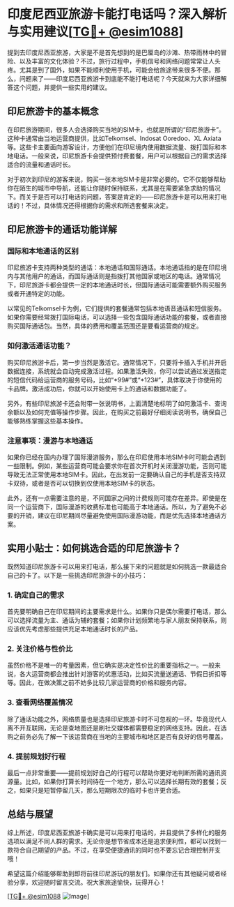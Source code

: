 # 印度尼西亚旅游卡能打电话吗？深入解析与实用建议[[TG💪+ @esim1088](https://t.me/s/esim1088)]

提到去印度尼西亚旅游，大家是不是首先想到的是巴厘岛的沙滩、热带雨林中的冒险、以及丰富的文化体验？不过，旅行过程中，手机信号和网络问题常常让人头疼。尤其是到了国外，如果不能顺利使用手机，可能会给旅途带来很多不便。那么，问题来了——印度尼西亚旅游卡到底能不能打电话呢？今天就来为大家详细解答这个问题，并提供一些实用的建议。

## 印尼旅游卡的基本概念

在印尼旅游期间，很多人会选择购买当地的SIM卡，也就是所谓的“印尼旅游卡”。这种卡通常由当地运营商提供，比如Telkomsel、Indosat Ooredoo、XL Axiata等。这些卡主要面向游客设计，方便他们在印尼境内使用数据流量、拨打国际和本地电话。一般来说，印尼旅游卡会提供预付费套餐，用户可以根据自己的需求选择适合的流量和通话时长。

对于初次到印尼的游客来说，购买一张本地SIM卡是非常必要的。它不仅能够帮助你在陌生的城市中导航，还能让你随时保持联系，尤其是在需要紧急求助的情况下。而关于是否可以打电话的问题，答案是肯定的——印尼旅游卡是可以用来打电话的！不过，具体情况还得根据你的需求和所选套餐来决定。

## 印尼旅游卡的通话功能详解

### 国际和本地通话的区别

印尼旅游卡支持两种类型的通话：本地通话和国际通话。本地通话指的是在印尼境内与其他用户的通话，而国际通话则是指拨打其他国家或地区的电话。通常情况下，印尼旅游卡都会提供一定的本地通话时长，但国际通话可能需要额外购买服务或者开通特定的功能。

以常见的Telkomsel卡为例，它们提供的套餐通常包括本地语音通话和短信服务。如果你需要经常拨打国际电话，可以选择一些包含国际通话功能的套餐，或者直接购买国际通话包。当然，具体的费用和覆盖范围还是要看运营商的规定。

### 如何激活通话功能？

购买印尼旅游卡后，第一步当然是激活它。通常情况下，只要将卡插入手机并开启数据连接，系统就会自动完成激活过程。如果激活失败，你可以尝试通过发送指定的短信代码给运营商的服务号码，比如“*99#”或“*123#”，具体取决于你使用的卡品牌。激活成功后，你就可以开始使用卡上的通话和数据功能了。

另外，有些印尼旅游卡还会附带一张说明书，上面清楚地标明了如何激活卡、查询余额以及如何充值等操作步骤。因此，在购买之前最好仔细阅读说明书，确保自己能够熟练掌握这些基本操作。

### 注意事项：漫游与本地通话

如果你已经在国内办理了国际漫游服务，那么在印尼使用本地SIM卡时可能会遇到一些限制。例如，某些运营商可能会要求你在首次开机时关闭漫游功能，否则可能导致无法正常使用本地SIM卡。因此，在出发前一定要确认自己的手机是否支持双卡双待，或者是否可以切换到仅使用本地SIM卡的状态。

此外，还有一点需要注意的是，不同国家之间的计费规则可能存在差异。即使是在同一个运营商下，国际漫游的收费标准也可能高于本地通话。所以，为了避免不必要的开销，建议在印尼期间尽量避免使用国际漫游功能，而是优先选择本地通话方案。

## 实用小贴士：如何挑选合适的印尼旅游卡？

既然知道印尼旅游卡可以用来打电话，那么接下来的问题就是如何挑选一款最适合自己的卡了。以下是一些挑选印尼旅游卡的小技巧：

### 1. 确定自己的需求

首先要明确自己在印尼期间的主要需求是什么。如果你只是偶尔需要打电话，那么可以选择流量为主、通话为辅的套餐；如果你计划频繁地与家人朋友保持联系，则应该优先考虑那些提供充足本地通话时长的产品。

### 2. 关注价格与性价比

虽然价格不是唯一的考量因素，但它确实是决定性价比的重要指标之一。一般来说，各大运营商都会推出针对游客的优惠活动，比如买流量送通话、节假日折扣等等。因此，在做决策之前不妨多比较几家运营商的价格和服务内容。

### 3. 查看网络覆盖情况

除了通话功能之外，网络质量也是选择印尼旅游卡时不可忽视的一环。毕竟现代人离不开互联网，无论是查地图还是刷社交媒体都需要稳定的网络支持。因此，在选购之前务必先了解一下该运营商在当地的主要城市和地区是否有良好的信号覆盖。

### 4. 提前规划好行程

最后一点非常重要——提前规划好自己的行程可以帮助你更好地判断所需的通讯资源量。比如，如果你打算长时间待在一个地方，那么可以选择长期有效的套餐；反之，如果只是短暂停留几天，那么短期限次的临时卡也许更合适。

## 总结与展望

综上所述，印度尼西亚旅游卡确实是可以用来打电话的，并且提供了多样化的服务选项以满足不同人群的需求。无论你是想节省成本还是追求便利性，都可以找到一款符合自己期望的产品。不过，在享受便捷通讯的同时也不要忘记合理控制开支哦！

希望这篇介绍能够帮助到即将前往印尼游玩的朋友们。如果你还有其他疑问或者经验分享，欢迎随时留言交流。祝大家旅途愉快，玩得开心！

[[TG💪+ @esim1088](https://t.me/s/esim1088) ![Image](https://i.postimg.cc/4NQfJmqS/Snipaste-2025-05-13-00-14-12.png)]
